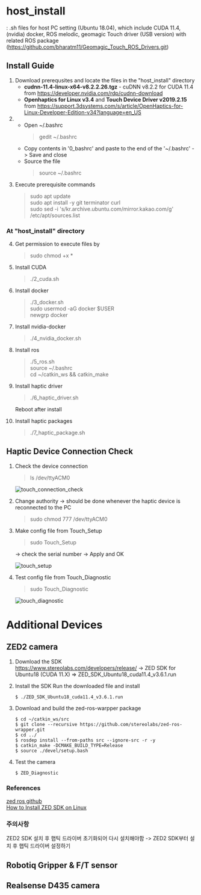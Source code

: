 # host_install
: .sh files for host PC setting (Ubuntu 18.04), which include CUDA 11.4, (nvidia) docker, ROS melodic, geomagic Touch driver (USB version) with related ROS package (https://github.com/bharatm11/Geomagic_Touch_ROS_Drivers.git)

## Install Guide
1) Download prerequsites and locate the files in the "host_install" directory
    * **cudnn-11.4-linux-x64-v8.2.2.26.tgz** - cuDNN v8.2.2 for CUDA 11.4 from https://developer.nvidia.com/rdp/cudnn-download
    * **Openhaptics for Linux v3.4** and **Touch Device Driver v2019.2.15** from https://support.3dsystems.com/s/article/OpenHaptics-for-Linux-Developer-Edition-v34?language=en_US
2) 
   * Open ~/.bashrc
      > gedit ~/.bashrc
   * Copy contents in '0_bashrc' and paste to the end of the '~/.bashrc' -> Save and close
   * Source the file
      > source ~/.bashrc
3) Execute prerequisite commands
   > sudo apt update    
   > sudo apt install -y git terminator curl    
   > sudo sed -i 's/kr.archive.ubuntu.com/mirror.kakao.com/g' /etc/apt/sources.list    
### At "host_install" directory
4) Get permission to execute files by 
   > sudo chmod +x *
5) Install CUDA
   > ./2_cuda.sh
6) Install docker
   > ./3_docker.sh      
   > sudo usermod -aG docker $USER     
   > newgrp docker
7) Install nvidia-docker
   > ./4_nvidia_docker.sh
8) Install ros
   > ./5_ros.sh      
   > source ~/.bashrc      
   > cd ~/catkin_ws && catkin_make     
9) Install haptic driver
   > ./6_haptic_driver.sh
   
   Reboot after install    
10) Install haptic packages
      > ./7_haptic_package.sh

## Haptic Device Connection Check
1. Check the device connection 
    > ls /dev/ttyACM0      
    
    ![touch_connection_check](https://user-images.githubusercontent.com/17296297/128353021-ab5147e7-5a20-4a8a-a926-2e93a21575d8.png)
2. Change authority -> should be done whenever the haptic device is reconnected to the PC 
    > sudo chmod 777 /dev/ttyACM0
    
3. Make config file from Touch_Setup
    > sudo Touch_Setup 
    
    -> check the serial number -> Apply and OK
    
    ![touch_setup](https://user-images.githubusercontent.com/17296297/128352776-650445cb-b3e9-4c7d-bcb1-d5491d7f15ea.png)
4. Test config file from Touch_Diagnostic
    > sudo Touch_Diagnostic 

    ![touch_diagnostic](https://user-images.githubusercontent.com/17296297/128353194-a2288eaf-11c2-400e-abf9-20ebeec4bef0.png)

# Additional Devices
## ZED2 camera
1. Download the SDK     
https://www.stereolabs.com/developers/release/ -> ZED SDK for Ubuntu18 (CUDA 11.X)
=> ZED_SDK_Ubuntu18_cuda11.4_v3.6.1.run

2. Install the SDK
Run the downloaded file and install
   ~~~
   $ ./ZED_SDK_Ubuntu18_cuda11.4_v3.6.1.run
   ~~~

3. Download and build the zed-ros-warpper package
   ~~~
   $ cd ~/catkin_ws/src
   $ git clone --recursive https://github.com/stereolabs/zed-ros-wrapper.git
   $ cd ../
   $ rosdep install --from-paths src --ignore-src -r -y
   $ catkin_make -DCMAKE_BUILD_TYPE=Release
   $ source ./devel/setup.bash
   ~~~

4. Test the camera
   ~~~
   $ ZED_Diagnostic
   ~~~

### References
[zed ros github](https://github.com/stereolabs/zed-ros-wrapper)      
[How to Install ZED SDK on Linux](https://www.stereolabs.com/docs/installation/linux/)    

### 주의사항
ZED2 SDK 설치 후 햅틱 드라이버 초기화되어 다시 설치해야함 -> ZED2 SDK부터 설치 후 햅틱 드라이버 설정하기

## Robotiq Gripper & F/T sensor

## Realsense D435 camera

